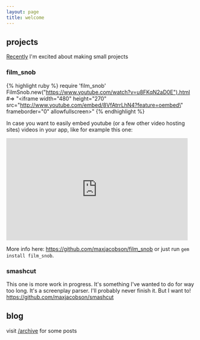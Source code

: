 ```yaml
---
layout: page
title: welcome
---
```


## projects

[Recently][] I'm excited about making small projects

[Recently]: http://www.hardscrabble.net/2014/refactoring_old_code/

### film_snob

{% highlight ruby %}
require 'film_snob'
FilmSnob.new("https://www.youtube.com/watch?v=u8FKqN2aD0E").html
#=> "<iframe width=\"480\" height=\"270\" src=\"http://www.youtube.com/embed/8VfAtrrLhN4?feature=oembed\" frameborder=\"0\" allowfullscreen></iframe>"
{% endhighlight %}

In case you want to easily embed youtube (or a few other video hosting sites) videos in your app, like for example this one:

<iframe width="480" height="270" src="http://www.youtube.com/embed/u8FKqN2aD0E?feature=oembed" frameborder="0" allowfullscreen></iframe>

More info here: <https://github.com/maxjacobson/film_snob> or just run `gem install film_snob`.

### smashcut

This one is more work in progress. It's something I've wanted to do for way too long. It's a screenplay parser. I'll probably never finish it. But I want to! <https://github.com/maxjacobson/smashcut>

## blog

visit [/archive](/archive) for some posts

